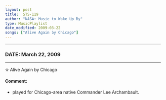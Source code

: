 ```yaml
---
layout: post
title:  STS-119
author: "NASA: Music to Wake Up By"
type: MusicPlaylist
date_modified: 2009-03-22
songs: ["Alive Again by Chicago"]
---
```


----
### DATE: March 22, 2009
----
✫ Alive Again by Chicago

#### Comment:
* played for Chicago-area native Commander Lee Archambault.



<br/>
<center>
	<a target="_blank"
	   href="https://twitter.com/intent/tweet?hashtags=Space,NASA,Playlist,NASAWakeupCalls,SpaceProgram&text={{ page.author}}, '{{ page.songs.first }}' {{ page.title }}, {{ page.date | date: '%B %d, %Y' }}. {{ site.url }}{{ page.url }}&via=nasawakeupcalls"><i class="fab fa-twitter" alt="Tweet this page" style="font-size: 1.3em;"></i></a>
	&nbsp; 	<i class="fas fa-user-astronaut" style="font-size: 1.5em;"></i> &nbsp;
    <a type="amzn" search="'Alive Again by Chicago'" category="popular music">
    <i class="fab fa-amazon" style="font-size: 1.3em;"></i></a>
</center>

